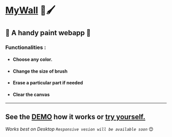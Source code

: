 # [MyWall](https://debugagrawal.github.io/MyWall) 🎨🖌

## 👀 A handy paint webapp 👀

### Functionalities :

* #### Choose any color.
* #### Change the size of brush
* #### Erase a particular part if needed
* #### Clear the canvas
---
 <b>See the [DEMO](https://twitter.com/debugagrawal/status/1315994745265549312) how it works or [try yourself.](https://debugagrawal.github.io/MyWall/)</b>
---


_Works best on Desktop `Responsive vesion will be available soon`_ 😊
